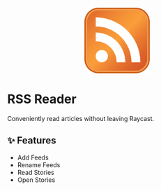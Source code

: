 <p align="center">
    <img src="./assets/command-icon.png" width="150" height="150" />
</p>

# RSS Reader

Conveniently read articles without leaving Raycast.

## ✨ Features

- Add Feeds
- Rename Feeds
- Read Stories
- Open Stories